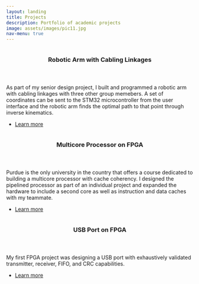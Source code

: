 ```yaml
---
layout: landing
title: Projects
description: Portfolio of academic projects
image: assets/images/pic11.jpg
nav-menu: true
---
```


<!-- Main -->
<div id="main">

<!-- Two -->
<section id="two" class="spotlights">
	<section>
		<a href="generic.html" class="image">
			<img src="{% link assets/images/pic08.jpg %}" alt="" data-position="center center" />
		</a>
		<div class="content">
			<div class="inner">
				<header class="major">
					<h3>Robotic Arm with Cabling Linkages</h3>
				</header>
				<p>As part of my senior design project, I built and programmed a robotic arm with cabling linkages with three other group memebers. A set of coordinates can be sent to the STM32 microcontroller from the user interface and the robotic arm finds the optimal path to that point through inverse kinematics.</p>
				<ul class="actions">
					<li><a href="robotarm.html" class="button">Learn more</a></li>
				</ul>
			</div>
		</div>
	</section>
	<section>
		<a href="generic.html" class="image">
			<img src="{% link assets/images/pic09.jpg %}" alt="" data-position="top center" />
		</a>
		<div class="content">
			<div class="inner">
				<header class="major">
					<h3>Multicore Processor on FPGA</h3>
				</header>
				<p>Purdue is the only university in the country that offers a course dedicated to building a multicore processor with cache coherency. I designed the pipelined processor as part of an individual project and expanded the hardware to include a second core as well as instruction and data caches with my teammate.</p>
				<ul class="actions">
					<li><a href="processor.html" class="button">Learn more</a></li>
				</ul>
			</div>
		</div>
	</section>
	<section>
		<a href="generic.html" class="image">
			<img src="{% link assets/images/pic10.jpg %}" alt="" data-position="25% 25%" />
		</a>
		<div class="content">
			<div class="inner">
				<header class="major">
					<h3>USB Port on FPGA</h3>
				</header>
				<p>My first FPGA project was designing a USB port with exhaustively validated transmitter, receiver, FIFO, and CRC capabilities.</p>
				<ul class="actions">
					<li><a href="generic.html" class="button">Learn more</a></li>
				</ul>
			</div>
		</div>
	</section>
</section>
